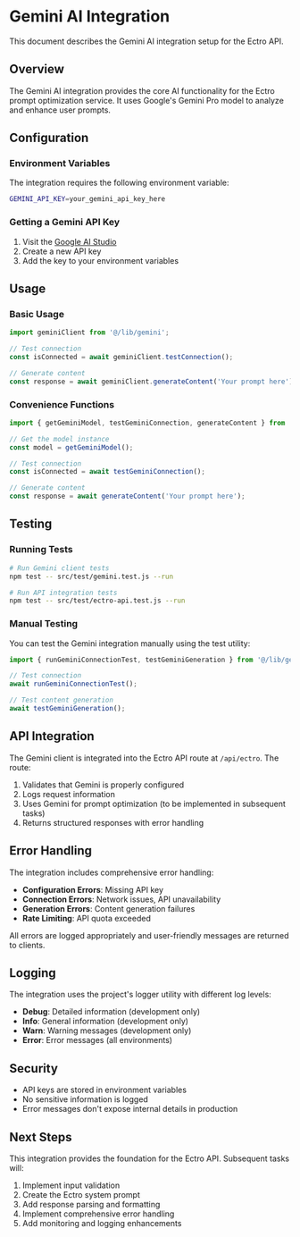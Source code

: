 # Gemini AI Integration

This document describes the Gemini AI integration setup for the Ectro API.

## Overview

The Gemini AI integration provides the core AI functionality for the Ectro prompt optimization service. It uses Google's Gemini Pro model to analyze and enhance user prompts.

## Configuration

### Environment Variables

The integration requires the following environment variable:

```bash
GEMINI_API_KEY=your_gemini_api_key_here
```

### Getting a Gemini API Key

1. Visit the [Google AI Studio](https://makersuite.google.com/app/apikey)
2. Create a new API key
3. Add the key to your environment variables

## Usage

### Basic Usage

```javascript
import geminiClient from '@/lib/gemini';

// Test connection
const isConnected = await geminiClient.testConnection();

// Generate content
const response = await geminiClient.generateContent('Your prompt here');
```

### Convenience Functions

```javascript
import { getGeminiModel, testGeminiConnection, generateContent } from '@/lib/gemini';

// Get the model instance
const model = getGeminiModel();

// Test connection
const isConnected = await testGeminiConnection();

// Generate content
const response = await generateContent('Your prompt here');
```

## Testing

### Running Tests

```bash
# Run Gemini client tests
npm test -- src/test/gemini.test.js --run

# Run API integration tests
npm test -- src/test/ectro-api.test.js --run
```

### Manual Testing

You can test the Gemini integration manually using the test utility:

```javascript
import { runGeminiConnectionTest, testGeminiGeneration } from '@/lib/gemini-test';

// Test connection
await runGeminiConnectionTest();

// Test content generation
await testGeminiGeneration();
```

## API Integration

The Gemini client is integrated into the Ectro API route at `/api/ectro`. The route:

1. Validates that Gemini is properly configured
2. Logs request information
3. Uses Gemini for prompt optimization (to be implemented in subsequent tasks)
4. Returns structured responses with error handling

## Error Handling

The integration includes comprehensive error handling:

- **Configuration Errors**: Missing API key
- **Connection Errors**: Network issues, API unavailability
- **Generation Errors**: Content generation failures
- **Rate Limiting**: API quota exceeded

All errors are logged appropriately and user-friendly messages are returned to clients.

## Logging

The integration uses the project's logger utility with different log levels:

- **Debug**: Detailed information (development only)
- **Info**: General information (development only)
- **Warn**: Warning messages (development only)
- **Error**: Error messages (all environments)

## Security

- API keys are stored in environment variables
- No sensitive information is logged
- Error messages don't expose internal details in production

## Next Steps

This integration provides the foundation for the Ectro API. Subsequent tasks will:

1. Implement input validation
2. Create the Ectro system prompt
3. Add response parsing and formatting
4. Implement comprehensive error handling
5. Add monitoring and logging enhancements